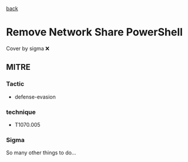 [back](../index.md)
# Remove Network Share PowerShell
Cover by sigma :x: 

## MITRE
### Tactic
  - defense-evasion

### technique
  - T1070.005

### Sigma

 So many other things to do...
